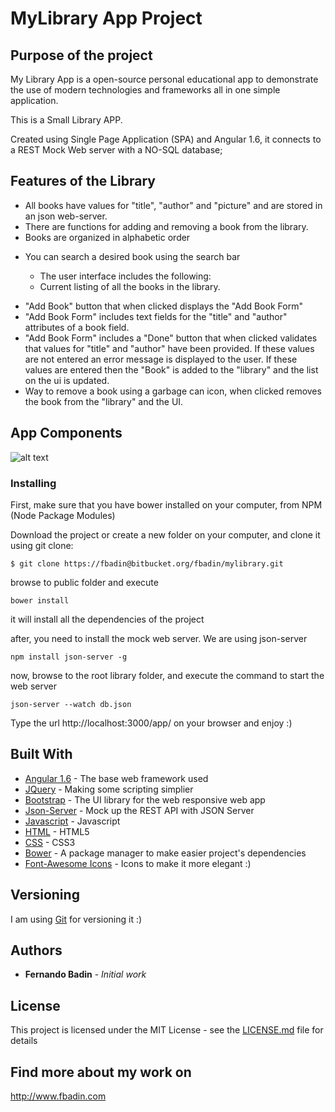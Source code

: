 # MyLibrary App Project

## Purpose of the project

My Library App is a open-source personal educational app to demonstrate the use of modern technologies and frameworks all in one simple application. 

This is a Small Library APP.
 
Created using Single Page Application (SPA) and Angular 1.6, it connects to a REST Mock Web server with a NO-SQL database;

## Features of the Library
	
* All books have values for "title", "author" and "picture" and are stored in an json web-server.
* There  are functions for adding and removing a book from the library.
* Books are organized in alphabetic order

- You can search a desired book using the search bar
 	
    - The user interface includes the following:
    - Current listing of all the books in the library.
*   "Add Book" button that when clicked displays the "Add Book Form"
*   "Add Book Form" includes text fields for the "title" and "author" attributes of a book field.
*   "Add Book Form" includes a "Done" button that when clicked validates that values for "title" and "author" have 
       been provided. If these values are not entered an error message is displayed to the user. 
       If these values are entered then the "Book" is added to the "library" and the list on the ui is updated.
*   Way to remove a book using a garbage can icon, when clicked removes the book from the "library" and the UI.

## App Components

![alt text](http://www.buddyget.net/static/img/mylibrary.png "Components Design")

### Installing

First, make sure that you have bower installed on your computer, from NPM (Node Package Modules)

Download the project or create a new folder on your computer, and clone it using git clone:

```
$ git clone https://fbadin@bitbucket.org/fbadin/mylibrary.git 
```

browse to public folder and execute
```
bower install
```

it will install all the dependencies of the project

after, you need to install the mock web server. We are using json-server

```
npm install json-server -g
```

now, browse to the root library folder, and execute the command to start the web server

```
json-server --watch db.json
```

Type the url http://localhost:3000/app/ on your browser and enjoy :)



## Built With

* [Angular 1.6](https://angularjs.org/) -  The base web framework used
* [JQuery](https://jquery.com/) - Making some scripting simplier
* [Bootstrap](http://getbootstrap.com/) - The UI library for the web responsive web app
* [Json-Server](http://www.betterpixels.co.uk/projects/2015/05/09/mock-up-your-rest-api-with-json-server/) - Mock up the REST API with JSON Server
* [Javascript](https://www.javascript.com/) - Javascript
* [HTML](http://html.com/) - HTML5
* [CSS](https://www.w3schools.com/cssref/) - CSS3
* [Bower](https://bower.io/) - A package manager to make easier project's dependencies
* [Font-Awesome Icons](http://fontawesome.io/icons/) - Icons to make it more elegant :)


## Versioning

I am using [Git]() for versioning it :)

## Authors

* **Fernando Badin** - *Initial work* 

## License

This project is licensed under the MIT License - see the [LICENSE.md](LICENSE.md) file for details

## Find more about my work on

http://www.fbadin.com